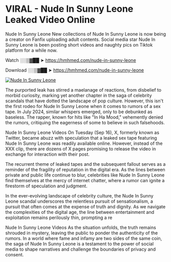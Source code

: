 # VIRAL - Nude In Sunny Leone Leaked Video Online

Nude In Sunny Leone New collections of Nude In Sunny Leone is now being a creator on Fanfix uploading adult contents. Social media star Nude In Sunny Leone is been posting short videos and naughty pics on Tiktok platform for a while now.

Watch ░░▒▓██ ➤ https://hmhmed.com/nude-in-sunny-leone

Download ░░▒▓██ ➤ https://hmhmed.com/nude-in-sunny-leone

[![Nude In Sunny Leone](https://i.imgur.com/dJHk4Zq.gif)](https://hmhmed.com/nude-in-sunny-leone)

The purported leak has stirred a maelanage of reactions, from disbelief to morbid curiosity, marking yet another chapter in the saga of celebrity scandals that have dotted the landscape of pop culture. However, this isn't the first rodeo for Nude In Sunny Leone when it comes to rumors of a sex tape. In July 2024, similar whispers emerged, only to be debunked as baseless. The rapper, known for hits like "In Ha Mood," vehemently denied the rumors, critiquing the eagerness of some to believe in such falsehoods.

Nude In Sunny Leone Videos
On Tuesday (Sep 16), X, formerly known as Twitter, became abuzz with speculation that a leaked sex tape featuring Nude In Sunny Leone was readily available online. However, instead of the XXX clip, there are dozens of X pages promising to release the video in exchange for interaction with their post.

The recurrent theme of leaked tapes and the subsequent fallout serves as a reminder of the fragility of reputation in the digital era. As the lines between private and public life continue to blur, celebrities like Nude In Sunny Leone find themselves at the mercy of internet chatter, where a rumor can ignite a firestorm of speculation and judgment.

In the ever-evolving landscape of celebrity culture, the Nude In Sunny Leone scandal underscores the relentless pursuit of sensationalism, a pursuit that often comes at the expense of truth and dignity. As we navigate the complexities of the digital age, the line between entertainment and exploitation remains perilously thin, prompting a re

Nude In Sunny Leone Videos
As the situation unfolds, the truth remains shrouded in mystery, leaving the public to ponder the authenticity of the rumors. In a world where fame and infamy are two sides of the same coin, the saga of Nude In Sunny Leone is a testament to the power of social media to shape narratives and challenge the boundaries of privacy and consent.